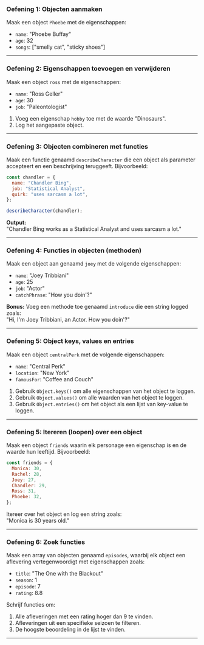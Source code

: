 ### Oefening 1: Objecten aanmaken
Maak een object `Phoebe` met de eigenschappen:
- `name`: "Phoebe Buffay"
- `age`: 32
- `songs`: ["smelly cat", "sticky shoes"]

---


### Oefening 2: Eigenschappen toevoegen en verwijderen
Maak een object `ross` met de eigenschappen:
- `name`: "Ross Geller"
- `age`: 30
- `job`: "Paleontologist"

1. Voeg een eigenschap `hobby` toe met de waarde "Dinosaurs".
2. Log het aangepaste object.

---


### Oefening 3: Objecten combineren met functies
Maak een functie genaamd `describeCharacter` die een object als parameter accepteert en een beschrijving teruggeeft. Bijvoorbeeld:

```javascript
const chandler = {
  name: "Chandler Bing",
  job: "Statistical Analyst",
  quirk: "uses sarcasm a lot",
};

describeCharacter(chandler);
```

**Output:**  
"Chandler Bing works as a Statistical Analyst and uses sarcasm a lot."

---


### Oefening 4: Functies in objecten (methoden)
Maak een object aan genaamd `joey` met de volgende eigenschappen:
- `name`: "Joey Tribbiani"
- `age`: 25
- `job`: "Actor"
- `catchPhrase`: "How you doin'?"

**Bonus:** Voeg een methode toe genaamd `introduce` die een string logged zoals:  
"Hi, I'm Joey Tribbiani, an Actor. How you doin'?"

---


### Oefening 5: Object keys, values en entries
Maak een object `centralPerk` met de volgende eigenschappen:
- `name`: "Central Perk"
- `location`: "New York"
- `famousFor`: "Coffee and Couch"

1. Gebruik `Object.keys()` om alle eigenschappen van het object te loggen.
2. Gebruik `Object.values()` om alle waarden van het object te loggen.
3. Gebruik `Object.entries()` om het object als een lijst van key-value te loggen.

---


### Oefening 5: Itereren (loopen) over een object
Maak een object `friends` waarin elk personage een eigenschap is en de waarde hun leeftijd. Bijvoorbeeld:
```javascript
const friends = {
  Monica: 30,
  Rachel: 28,
  Joey: 27,
  Chandler: 29,
  Ross: 31,
  Phoebe: 32,
};
```

Itereer over het object en log een string zoals:  
   "Monica is 30 years old."

---


### Oefening 6: Zoek functies
Maak een array van objecten genaamd `episodes`, waarbij elk object een aflevering vertegenwoordigt met eigenschappen zoals:
- `title`: "The One with the Blackout"
- `season`: 1
- `episode`: 7
- `rating`: 8.8

Schrijf functies om:
1. Alle afleveringen met een rating hoger dan 9 te vinden.
2. Afleveringen uit een specifieke seizoen te filteren.
3. De hoogste beoordeling in de lijst te vinden.

---
